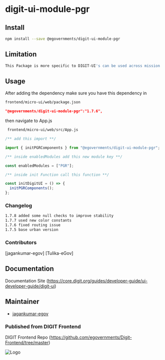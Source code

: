 
# digit-ui-module-pgr

## Install

```bash
npm install --save @egovernments/digit-ui-module-pgr
```

## Limitation

```bash
This Package is more specific to DIGIT-UI's can be used across mission's
```

## Usage

After adding the dependency make sure you have this dependency in

```bash
frontend/micro-ui/web/package.json
```

```json
"@egovernments/digit-ui-module-pgr":"1.7.6",
```

then navigate to App.js

```bash
 frontend/micro-ui/web/src/App.js
```


```jsx
/** add this import **/

import { initPGRComponents } from "@egovernments/digit-ui-module-pgr";

/** inside enabledModules add this new module key **/

const enabledModules = ["PGR"];

/** inside init Function call this function **/

const initDigitUI = () => {
  initPGRComponents();
};
```

### Changelog

```bash
1.7.8 added some null checks to improve stability 
1.7.7 used new color constants
1.7.6 fixed routing issue
1.7.5 base urban version
```

### Contributors

[jagankumar-egov] [Tulika-eGov]

## Documentation

Documentation Site (https://core.digit.org/guides/developer-guide/ui-developer-guide/digit-ui)

## Maintainer

- [jagankumar-egov](https://www.github.com/jagankumar-egov)


### Published from DIGIT Frontend 
DIGIT Frontend Repo (https://github.com/egovernments/Digit-Frontend/tree/master)

![Logo](https://s3.ap-south-1.amazonaws.com/works-dev-asset/mseva-white-logo.png)
